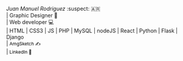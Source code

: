 *Juan Manuel Rodriguez* :suspect: :argentina: <br>
    | Graphic Designer 📝<br> | Web developer 💻<br>
    | HTML | CSS3 | JS | PHP | MySQL | nodeJS | React | Python | Flask | Django <br> 
    | <a style=" text-decoration: none; color: #000; font-size: 12px;" href="https://www.instagram.com/amgsketch/"> AmgSketch ✍️</a><br>
    | <a style=" text-decoration: none; color: #000; font-size: 12px;" href="https://www.linkedin.com/in/juan-manuel-rodriguez-5a45431a8/"> LinkedIn 🔗</a><br>

                                    
                                   
                                   
